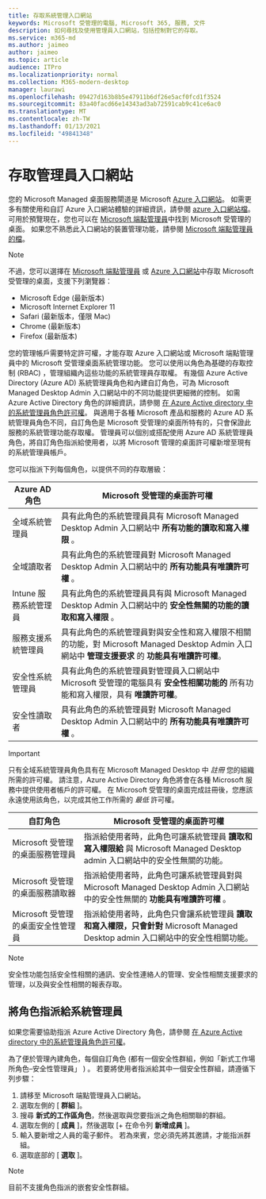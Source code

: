 ```yaml
---
title: 存取系統管理入口網站
keywords: Microsoft 受管理的電腦, Microsoft 365, 服務, 文件
description: 如何尋找及使用管理員入口網站，包括控制對它的存取。
ms.service: m365-md
ms.author: jaimeo
author: jaimeo
ms.topic: article
audience: ITPro
ms.localizationpriority: normal
ms.collection: M365-modern-desktop
manager: laurawi
ms.openlocfilehash: 09427d163b8b5e47911b6df26e5acf0fcd1f3524
ms.sourcegitcommit: 83a40facd66e14343ad3ab72591cab9c41ce6ac0
ms.translationtype: MT
ms.contentlocale: zh-TW
ms.lasthandoff: 01/13/2021
ms.locfileid: "49841348"
---
```

# <a name="access-the-admin-portal"></a>存取管理員入口網站

您的 Microsoft Managed 桌面服務閘道是 Microsoft [Azure 入口網站](https://portal.azure.com)。 如需更多有關使用和自訂 Azure 入口網站體驗的詳細資訊，請參閱 [azure 入口網站檔](https://docs.microsoft.com/azure/azure-portal/)。 可用於預覽現在，您也可以在 [Microsoft 端點管理員](https://endpoint.microsoft.com/)中找到 Microsoft 受管理的桌面。 如果您不熟悉此入口網站的裝置管理功能，請參閱 [Microsoft 端點管理員的檔](https://docs.microsoft.com/mem/)。

> [!NOTE]
> 不過，您可以選擇在 [Microsoft 端點管理員](https://endpoint.microsoft.com/) 或 [Azure 入口網站](https://portal.azure.com)中存取 Microsoft 受管理的桌面，支援下列瀏覽器：
> - Microsoft Edge (最新版本) 
> - Microsoft Internet Explorer 11
> - Safari (最新版本，僅限 Mac) 
> - Chrome (最新版本) 
> - Firefox (最新版本) 

您的管理帳戶需要特定許可權，才能存取 Azure 入口網站或 Microsoft 端點管理員中的 Microsoft 受管理桌面系統管理功能。 您可以使用以角色為基礎的存取控制 (RBAC) ，管理組織內這些功能的系統管理員存取權。 有幾個 Azure Active Directory (Azure AD) 系統管理員角色和內建自訂角色，可為 Microsoft Managed Desktop Admin 入口網站中的不同功能提供更細微的控制。 如需 Azure Active Directory 角色的詳細資訊，請參閱 [在 Azure Active directory 中的系統管理員角色許可權](https://docs.microsoft.com/azure/active-directory/users-groups-roles/directory-assign-admin-roles)。 與適用于各種 Microsoft 產品和服務的 Azure AD 系統管理員角色不同，自訂角色是 Microsoft 受管理的桌面所特有的，只會保證此服務的系統管理功能存取權。 管理員可以個別或搭配使用 Azure AD 系統管理員角色，將自訂角色指派給使用者，以將 Microsoft 管理的桌面許可權新增至現有的系統管理員帳戶。

您可以指派下列每個角色，以提供不同的存取層級：

|Azure AD 角色  |Microsoft 受管理的桌面許可權  |
|---------|---------|
|全域系統管理員     | 具有此角色的系統管理員具有 Microsoft Managed Desktop Admin 入口網站中 **所有功能的讀取和寫入權限** 。         |
|全域讀取者     | 具有此角色的系統管理員對 Microsoft Managed Desktop Admin 入口網站中的 **所有功能具有唯讀許可權** 。         |
|Intune 服務系統管理員     |  具有此角色的系統管理員具有與 Microsoft Managed Desktop Admin 入口網站中的 **安全性無關的功能的讀取和寫入權限** 。       |
|服務支援系統管理員     | 具有此角色的系統管理員對與安全性和寫入權限不相關的功能，對 Microsoft Managed Desktop Admin 入口網站中 **管理支援要求** 的 **功能具有唯讀許可權**。         |
|安全性系統管理員 | 具有此角色的系統管理員對管理員入口網站中 Microsoft 受管理的電腦具有 **安全性相關功能的** 所有功能和寫入權限，具有 **唯讀許可權**。 |
|安全性讀取者 |具有此角色的系統管理員對 Microsoft Managed Desktop Admin 入口網站中的 **所有功能具有唯讀許可權** 。|

> [!IMPORTANT]
> 只有全域系統管理員角色具有在 Microsoft Managed Desktop 中 *註冊* 您的組織所需的許可權。 請注意，Azure Active Directory 角色將會在各種 Microsoft 服務中提供使用者帳戶的許可權。 在 Microsoft 受管理的桌面完成註冊後，您應該永遠使用該角色，以完成其他工作所需的 *最低* 許可權。

 
|自訂角色  |Microsoft 受管理的桌面許可權  |
|---------|---------|
|Microsoft 受管理的桌面服務管理員  | 指派給使用者時，此角色可讓系統管理員 **讀取和寫入權限給** 與 Microsoft Managed Desktop admin 入口網站中的安全性無關的功能。  |
|Microsoft 受管理的桌面服務讀取器 | 指派給使用者時，此角色可讓系統管理員對與 Microsoft Managed Desktop Admin 入口網站中的安全性無關的 **功能具有唯讀許可權** 。 |
|Microsoft 受管理的桌面安全性管理員 |指派給使用者時，此角色只會讓系統管理員 **讀取和寫入權限，只會針對** Microsoft Managed Desktop admin 入口網站中的安全性相關功能。   |

> [!NOTE]
> 安全性功能包括安全性相關的通訊、安全性連絡人的管理、安全性相關支援要求的管理，以及與安全性相關的報表存取。 

## <a name="assigning-roles-to-administrators"></a>將角色指派給系統管理員

如果您需要協助指派 Azure Active Directory 角色，請參閱 [在 Azure Active directory 中的系統管理員角色許可權](https://docs.microsoft.com/azure/active-directory/users-groups-roles/directory-assign-admin-roles)。

為了便於管理內建角色，每個自訂角色 (都有一個安全性群組，例如「新式工作場所角色–安全性管理員」 ) 。 若要將使用者指派給其中一個安全性群組，請遵循下列步驟：
1.  請移至 Microsoft 端點管理員入口網站。
2.  選取左側的 [ **群組** ]。
3.  搜尋 **新式的工作區角色**，然後選取與您要指派之角色相關聯的群組。 
4.  選取左側的 [ **成員** ]，然後選取 [+ 在命令列 **新增成員** ]。
5.  輸入要新增之人員的電子郵件。 若為來賓，您必須先將其邀請，才能指派群組。
6.  選取底部的 [ **選取** ]。

> [!NOTE]
> 目前不支援角色指派的嵌套安全性群組。 
